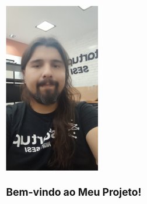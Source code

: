 <!DOCTYPE html>
<html lang="pt-BR">
<head>
    <meta charset="UTF-8">
    <meta name="viewport" content="width=device-width, initial-scale=1.0">
   
      
</head>
<body>
    <div class="container">
        <!-- Substitua "caminho/para/sua/foto.jpg" pelo caminho da sua imagem -->
     <img src="gui.jpeg" alt="Minha Foto" width="50%" height="auto">
        <!-- Substitua o texto abaixo pelo seu texto -->
        <h1>Bem-vindo ao Meu Projeto!</h1>
    </div>
</body>
</html>

